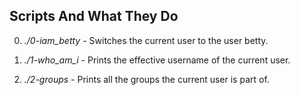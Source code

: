 ## **Scripts And What They Do**

0. *./0-iam_betty* - Switches the current user to the user betty.

1. *./1-who_am_i* - Prints the effective username of the current user.

2. *./2-groups* - Prints all the groups the current user is part of.
